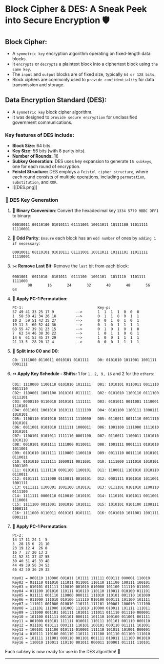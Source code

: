 # Block Cipher & DES: A Sneak Peek into Secure Encryption 🛡️

## Block Cipher:

- A `symmetric key` encryption algorithm operating on fixed-length data blocks. 
- It `encrypts` or `decrypts` a plaintext block into a ciphertext block using `the same key`. 
- The `input` and `output` blocks are of fixed size, typically `64 or 128 bits`.
- Block ciphers are commonly used to `provide confidentiality` for data transmission and storage. 
## Data Encryption Standard (DES):

- A `symmetric key` block cipher algorithm. 
- It was designed to `provide secure encryption` for unclassified government communications.
### Key features of DES include:

- **Block Size:** 64 bits.
- **Key Size:** 56 bits (with 8 parity bits).
- **Number of Rounds:** 16
- **Subkey Generation:** DES uses key expansion to generate `16 subkeys`, one for each round of encryption.
- **Feistel Structure:** DES employs a `Feistel cipher structure`, where each round consists of multiple operations, including `permutation`, `substitution`, and `XOR`.
- ![[DES.png]]

### 🔐 **DES Key Generation**

1. 🔢 **Binary Conversion**: Convert the hexadecimal key `1334 5779 9BBC DFF1` to binary:
   ```
   00010011 00110100 01010111 01111001 10011011 10111100 11011111 11110001
   ```

2. 🔀 **Odd Parity**: `Ensure` each block has an `odd number` of ones by `adding 1 if necessary`:
   ```
   00010011 00110101 01010111 01111001 10011011 10111101 11011111 11110001
   ```

3. ✂️ **Remove Last Bit**: Remove the `last` bit from each block:
   ```
   0001001  0011010  0101011  0111100  1001101  1011110  1101111  1111000
          08       16       24       32       40       48       56       64
   ```

4. 🔄 **Apply PC-1 Permutation**:
   ```
   PC-1:                                  Key-p:    
   57 49 41 33 25 17 9          -->       1  1  1  1  0  0  0
   1  58 50 42 34 26 18         -->       0  1  1  0  0  1  1
   10 2  59 51 43 35 27         -->       0  0  1  0  1  0  1
   19 11 3  60 52 44 36         -->       0  1  0  1  1  1  1
   63 55 47 39 31 23 15         -->       0  1  0  1  0  1  0  
   7  62 54 46 38 30 22         -->       1  0  1  1  0  0  1
   14 6  61 53 45 37 29         -->       1  0  0  1  1  1  1
   21 13 5  28 20 12 4          -->       0  0  0  1  1  1  1
   ```

5. 🔪 **Split into C0 and D0**:
   ```
   C0: 1111000 0110011 0010101 0101111    D0: 0101010 1011001 1001111 0001111
   ```

6. ⏪ **Apply Key Schedule - Shifts:** 1 for `1, 2, 9, 16` and 2 for the `others`:
   ```
   C01: 1110000 1100110 0101010 1011111   D01: 1010101 0110011 0011110 0011110
   C02: 1100001 1001100 1010101 0111111   D02: 0101010 1100110 0111100 0111101
   C03: 0000110 0110010 1010101 1111111   D03: 0101011 0011001 1110001 1110101
   C04: 0011001 1001010 1010111 1111100   D04: 0101100 1100111 1000111 1010101
   C05: 1100110 0101010 1011111 1110000   D05: 0110011 0011110 0011110 1010101
   C06: 0011001 0101010 1111111 1000011   D06: 1001100 1111000 1111010 1010101
   C07: 1100101 0101011 1111110 0001100   D07: 0110011 1100011 1101010 1010110
   C08: 0010101 0101111 1111000 0110011   D08: 1001111 0001111 0101010 1011001
   C09: 0101010 1011111 1110000 1100110   D09: 0011110 0011110 1010101 0110011
   C10: 0101010 1111111 1000011 0011001   D10: 1111000 1111010 1010101 1001100
   C11: 0101011 1111110 0001100 1100101   D11: 1100011 1101010 1010110 0110011
   C12: 0101111 1111000 0110011 0010101   D12: 0001111 0101010 1011001 1001111
   C13: 0111111 1100001 1001100 1010101   D13: 0111101 0101010 1100110 0111100
   C14: 1111111 0000110 0110010 1010101   D14: 1110101 0101011 0011001 1110001
   C15: 1111100 0011001 1001010 1010111   D15: 1010101 0101100 1100111 1000111
   C16: 1111000 0110011 0010101 0101111   D16: 0101010 1011001 1001111 0001111
	```

7. 🔄 **Apply PC-1 Permutation**:
   ```
   PC-2:
   14 17 11 24 1  5
   3  28 15 6  21 10
   23 19 12 4  26 8
   16 7  27 20 13 2
   41 52 31 37 47 55
   30 40 51 45 33 48
   44 49 39 56 34 53
   46 42 50 36 29 32
   
   Key01 = 000110 110000 001011 101111 111111 000111 000001 110010
   Key02 = 011110 011010 111011 011001 110110 111100 100111 100101
   Key03 = 010101 011111 110010 001010 010000 101100 111110 011001
   Key04 = 011100 101010 110111 010110 110110 110011 010100 011101
   Key05 = 011111 001110 110000 000111 111010 110101 001110 101000
   Key06 = 011000 111010 010100 111110 010100 000111 101100 101111
   Key07 = 111011 001000 010010 110111 111101 100001 100010 111100
   Key08 = 111101 111000 101000 111010 110000 010011 101111 111011
   Key09 = 111000 001101 101111 101011 111011 011110 011110 000001
   Key10 = 101100 011111 001101 000111 101110 100100 011001 001111
   Key11 = 001000 010101 111111 010011 110111 101101 001110 000110
   Key12 = 011101 010111 000111 110101 100101 000110 011111 101001
   Key13 = 100101 111100 010111 010001 111110 101011 101001 000001
   Key14 = 010111 110100 001110 110111 111100 101110 011100 111010
   Key15 = 101111 111001 000110 001101 001111 010011 111100 001010
   Key16 = 110010 110011 110110 001011 000011 100001 011111 110101
   ```
Each subkey is now ready for use in the DES algorithm! 🎉

---
### 


